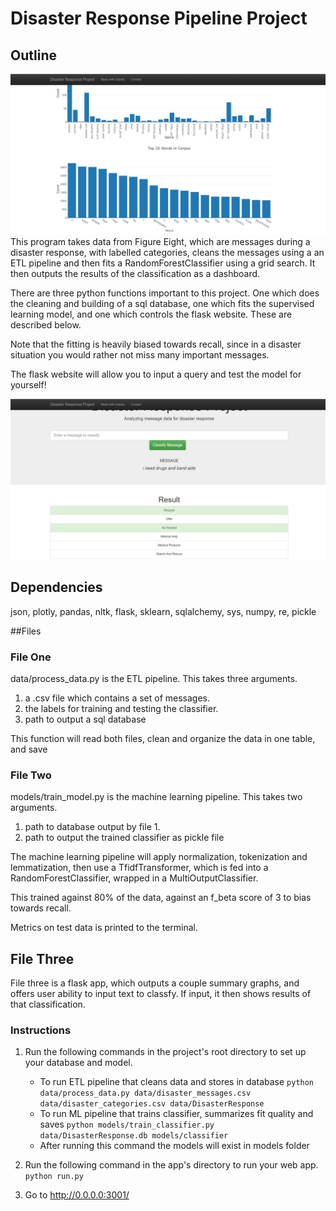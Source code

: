 # Disaster Response Pipeline Project

## Outline

![homepage of app](/page1.jpg)
This program takes data from Figure Eight, which are messages during a disaster
response, with labelled categories, cleans the messages using a an ETL pipeline
and then fits a RandomForestClassifier using a grid search. It then outputs
the results of the classification as a dashboard.

There are three python functions important to this project. One which does the
cleaning and building of a sql database, one which fits the supervised learning
model, and one which controls the flask website. These are described below.

Note that the fitting is heavily biased towards recall, since in a disaster situation you would rather not miss many important messages.

The flask website will allow you to input a query and test the model for yourself!

![classification of app](/page2.jpg)

## Dependencies
json, plotly, pandas, nltk, flask, sklearn, sqlalchemy, sys, numpy, re, pickle

##Files
### File One
data/process_data.py is the ETL pipeline. This takes three arguments.

1. a .csv file which contains a set of messages.
2. the labels for training and testing the classifier.
3. path to output a sql database

This function will read both files, clean and organize the data in one table, and save

### File Two
models/train_model.py is the machine learning pipeline. This takes two arguments.

1. path to database output by file 1.
2. path to output the trained classifier as pickle file

The machine learning pipeline will apply normalization, tokenization and lemmatization, then use a TfidfTransformer, which is fed into a RandomForestClassifier, wrapped in a MultiOutputClassifier.

This trained against 80% of the data, against an f_beta score of 3 to bias towards recall.

Metrics on test data is printed to the terminal.

## File Three

File three is a flask app, which outputs a couple summary graphs, and offers user ability to input text to classfy. If input, it then shows results of that classification.

### Instructions
1. Run the following commands in the project's root directory to set up your database and model.

    - To run ETL pipeline that cleans data and stores in database
        `python data/process_data.py data/disaster_messages.csv data/disaster_categories.csv data/DisasterResponse`
    - To run ML pipeline that trains classifier, summarizes fit quality and saves
        `python models/train_classifier.py data/DisasterResponse.db models/classifier`
    - After running this command the models will exist in models folder

2. Run the following command in the app's directory to run your web app.
    `python run.py`

3. Go to http://0.0.0.0:3001/
